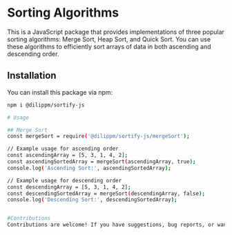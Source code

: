 # Sorting Algorithms

This is a JavaScript package that provides implementations of three popular sorting algorithms: Merge Sort, Heap Sort, and Quick Sort. You can use these algorithms to efficiently sort arrays of data in both ascending and descending order.

## Installation

You can install this package via npm:

```bash
npm i @dilippm/sortify-js

# Usage

## Merge Sort
const mergeSort = require('@dilippm/sortify-js/mergeSort');

// Example usage for ascending order
const ascendingArray = [5, 3, 1, 4, 2];
const ascendingSortedArray = mergeSort(ascendingArray, true);
console.log('Ascending Sort:', ascendingSortedArray);

// Example usage for descending order
const descendingArray = [5, 3, 1, 4, 2];
const descendingSortedArray = mergeSort(descendingArray, false);
console.log('Descending Sort:', descendingSortedArray);


#Contributions
Contributions are welcome! If you have suggestions, bug reports, or want to add more sorting algorithms, please open an issue or submit a pull request.


